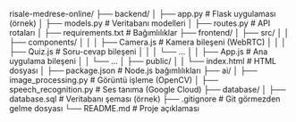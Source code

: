 risale-medrese-online/
├── backend/
│   ├── app.py          # Flask uygulaması (örnek)
│   ├── models.py       # Veritabanı modelleri
│   ├── routes.py       # API rotaları
│   ├── requirements.txt # Bağımlılıklar
├── frontend/
│   ├── src/
│   │   ├── components/
│   │   │   ├── Camera.js     # Kamera bileşeni (WebRTC)
│   │   │   ├── Quiz.js       # Soru-cevap bileşeni
│   │   │   └── ...
│   │   ├── App.js        # Ana uygulama bileşeni
│   │   └── ...
│   ├── public/
│   │   └── index.html    # HTML dosyası
│   ├── package.json    # Node.js bağımlılıkları
├── ai/
│   ├── image_processing.py # Görüntü işleme (OpenCV)
│   ├── speech_recognition.py # Ses tanıma (Google Cloud)
├── database/
│   ├── database.sql    # Veritabanı şeması (örnek)
├── .gitignore        # Git görmezden gelme dosyası
└── README.md         # Proje açıklaması
